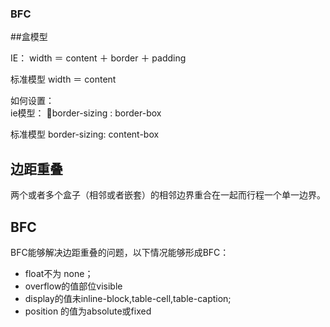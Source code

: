 ### BFC

##盒模型

IE： width ＝ content ＋ border ＋ padding 

标准模型 width ＝ content

如何设置：  
 ie模型：  border-sizing  : border-box

 标准模型  border-sizing: content-box

 ## 边距重叠

 两个或者多个盒子（相邻或者嵌套）的相邻边界重合在一起而行程一个单一边界。

 ## BFC
 BFC能够解决边距重叠的问题，以下情况能够形成BFC：
 * float不为 none；
 * overflow的值部位visible
 * display的值未inline-block,table-cell,table-caption;
 * position 的值为absolute或fixed